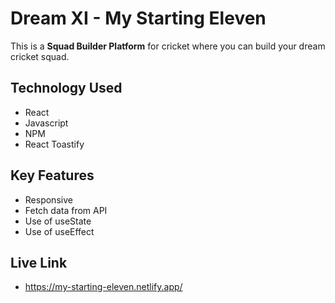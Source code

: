 # Dream XI - My Starting Eleven

This is a **Squad Builder Platform** for cricket where you can build your dream cricket squad.

## Technology Used
 - React
 - Javascript
 - NPM
 - React Toastify

## Key Features
 - Responsive
 - Fetch data from API
 - Use of useState
 - Use of useEffect

## Live Link
- https://my-starting-eleven.netlify.app/